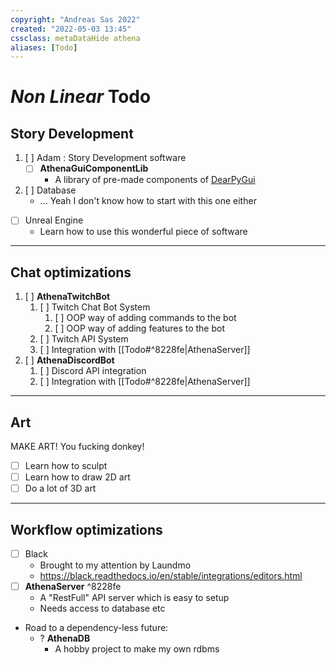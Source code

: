 ```yaml
---
copyright: "Andreas Sas 2022"
created: "2022-05-03 13:45"
cssclass: metaDataHide athena
aliases: [Todo]
---
```


# *Non Linear* Todo
## Story Development
1. [ ] Adam : Story Development software
    - [ ] **AthenaGuiComponentLib**
        - A library of pre-made components of [DearPyGui](https://github.com/hoffstadt/DearPyGui)
1. [ ] Database
    - ... Yeah I don't know how to start with this one either
- [ ] Unreal Engine
    - Learn how to use this wonderful piece of software

---
## Chat optimizations
1. [ ] **AthenaTwitchBot**
    1. [ ] Twitch Chat Bot System
        1.  [ ] OOP way of adding commands to the bot
        2.  [ ] OOP way of adding features to the bot
    2. [ ] Twitch API System
    3. [ ] Integration with [[Todo#^8228fe|AthenaServer]]
2. [ ] **AthenaDiscordBot**
    1. [ ] Discord API integration
    3. [ ] Integration with [[Todo#^8228fe|AthenaServer]]

---
## Art
MAKE ART! You fucking donkey!
- [ ] Learn how to sculpt
- [ ] Learn how to draw 2D art
- [ ] Do a lot of 3D art

---
## Workflow optimizations
- [ ] Black
    - Brought to my attention by Laundmo
    -  https://black.readthedocs.io/en/stable/integrations/editors.html
-  [ ] **AthenaServer** ^8228fe
    -  A "RestFull" API server which is easy to setup
    -  Needs access to database etc
-  Road to a dependency-less future:
    -  ? **AthenaDB**
        -  A hobby project to make my own rdbms